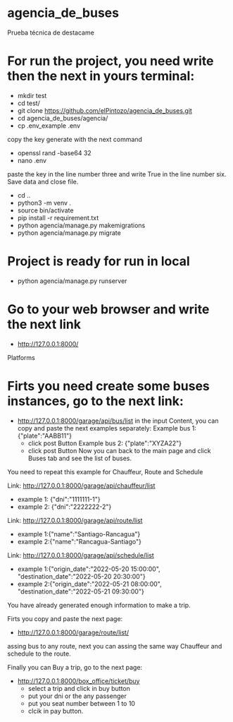 # agencia_de_buses
Prueba técnica de destacame

# For run the project, you need write then the next in yours terminal:

- mkdir test   
- cd test/
- git clone https://github.com/elPintozo/agencia_de_buses.git
- cd agencia_de_buses/agencia/
- cp .env_example .env

copy the key generate with the next command

- openssl rand -base64 32 
- nano .env

paste the key in the line number three and write True in the line number six.
Save data and close file.

- cd ..
- python3 -m venv .
- source bin/activate
- pip install -r requirement.txt
- python agencia/manage.py makemigrations
- python agencia/manage.py migrate

# Project is ready for run in local

- python agencia/manage.py runserver

# Go to your web browser and write the next link

- http://127.0.0.1:8000/

Platforms

# Firts you need create some buses instances, go to the next link:

- http://127.0.0.1:8000/garage/api/bus/list
in the input Content, you can copy and paste the next examples separately:
Example bus 1: {"plate":"AABB11"}
  - click post Button
Example bus 2: {"plate":"XYZA22"}
  - click post Button
Now you can back to the main page and click Buses tab and see the list of buses.

You need to repeat this example for Chauffeur, Route and Schedule

Link: http://127.0.0.1:8000/garage/api/chauffeur/list
  - example 1: {"dni":"1111111-1"}
  - example 2: {"dni":"2222222-2"}

Link: http://127.0.0.1:8000/garage/api/route/list
  - example 1:{"name":"Santiago-Rancagua"}
  - example 2:{"name":"Rancagua-Santiago"}

Link: http://127.0.0.1:8000/garage/api/schedule/list
  - example 1:{"origin_date":"2022-05-20 15:00:00", "destination_date":"2022-05-20 20:30:00"}
  - example 2:{"origin_date":"2022-05-21 08:00:00", "destination_date":"2022-05-21 09:30:00"}

You have already generated enough information to make a trip.

Firts you copy and paste the next page:

- http://127.0.0.1:8000/garage/route/list/

assing bus to any route, next you can assing the same way Chauffeur and schedule  to the route.

Finally you can Buy a trip, go to the next page:

- http://127.0.0.1:8000/box_office/ticket/buy
  - select a trip and click in buy button
  - put your dni or the any passenger
  - put you seat number between 1 to 10 
  - clcik in pay button.


